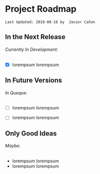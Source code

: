 # Project Roadmap
```Last Updated: 2018-08-16 by  Javier Cañon```

## In the Next Release
###### Currently In Development:
- [x] lorempsum lorempsum


## In Future Versions
###### In Queque:
- [ ] lorempsum lorempsum
- [ ] lorempsum lorempsum

 
## Only Good Ideas
###### Maybe:
* lorempsum lorempsum
* lorempsum lorempsum


